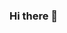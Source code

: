 ### Hi there 👋

<!--
**rebecca1231/rebecca1231** is a ✨ _special_ ✨ repository because its `README.md` (this file) appears on your GitHub profile.
- 👯 I’m looking to collaborate on ... 
- 🤔 I’m looking for help with ... landing a new tech role
- 📫 How to reach me: ...


- 🔭 I’m currently working on ... 
- 🌱 I’m currently learning ... 
- 💬 Ask me about ... 
- 😄 Pronouns: she/her
- ⚡ Fun fact: ... 

-->
